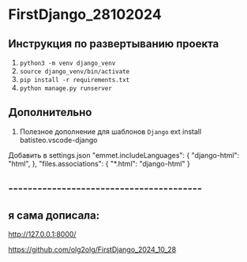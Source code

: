 # FirstDjango_28102024

## Инструкция по развертыванию проекта
1. `python3 -m venv django_venv`
2. `source django_venv/bin/activate`
3. `pip install -r requirements.txt`
4. `python manage.py runserver`

## Дополнительно
1. Полезное дополнение для шаблонов `Django`
ext install batisteo.vscode-django

Добавить в settings.json
    "emmet.includeLanguages": {
        "django-html": "html",
    },
    "files.associations": {
        "*.html": "django-html"
    }


## ----------------------------------------
## я сама дописала:
http://127.0.0.1:8000/

https://github.com/olg2olg/FirstDjango_2024_10_28
